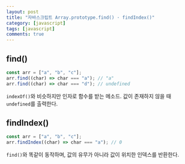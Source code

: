 ```yaml
---
layout: post
title: "자바스크립트 Array.prototype.find() · findIndex()"
category: [javascript]
tags: [javascript]
comments: true
---
```


## find()

```javascript
const arr = ["a", "b", "c"];
arr.find((char) => char === "a"); // "a"
arr.find((char) => char === "d"); // undefined
```

`indexOf()`와 비슷하지만 인자로 함수를 받는 메소드. 값이 존재하지 않을 때 `undefined`를 출력한다.

## findIndex()

```javascript
const arr = ["a", "b", "c"];
arr.findIndex((char) => char === "a"); // 0
```

`find()`와 똑같이 동작하며, 값의 유무가 아니라 값이 위치한 인덱스를 반환한다.
